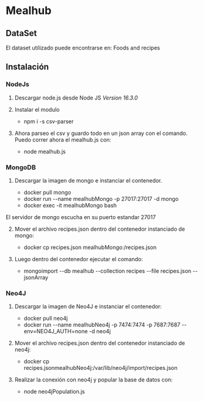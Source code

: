 # Mealhub

## DataSet

El dataset utilizado puede encontrarse en: <a src="https://www.kaggle.com/shuyangli94/food-com-recipes-and-user-interactions?select=RAW_recipes.csv">Foods and recipes</a>

## Instalación

### NodeJs

1. Descargar node.js desde <a src="https://nodejs.org/es/">Node JS</a> *Version 16.3.0* 

2. Instalar el modulo

    * npm i -s csv-parser

3. Ahora parseo el csv y guardo todo en un json array con el comando. Puedo correr ahora el mealhub.js con: 

    * node mealhub.js

### MongoDB

1. Descargar la imagen de mongo e instanciar el contenedor.

    * docker pull mongo
    * docker run --name mealhubMongo -p 27017:27017 -d mongo
    * docker exec -it mealhubMongo bash

El servidor de mongo escucha en su puerto estandar 27017

2. Mover el archivo recipes.json dentro del contenedor instanciado de mongo:
    * docker cp recipes.json mealhubMongo:/recipes.json

3. Luego dentro del contenedor ejecutar el comando:

    * mongoimport --db mealhub --collection recipes --file recipes.json --jsonArray

### Neo4J

1.  Descargar la imagen de Neo4J e instanciar el contenedor:

    * docker pull neo4j
    * docker run --name mealhubNeo4j -p 7474:7474 -p 7687:7687 --env=NEO4J_AUTH=none -d neo4j

2. Mover el archivo recipes.json dentro del contenedor instanciado de neo4j:
    * docker cp recipes.jsonmealhubNeo4j:/var/lib/neo4j/import/recipes.json

3. Realizar la conexión con neo4j y popular la base de datos con:

    * node neo4jPopulation.js

